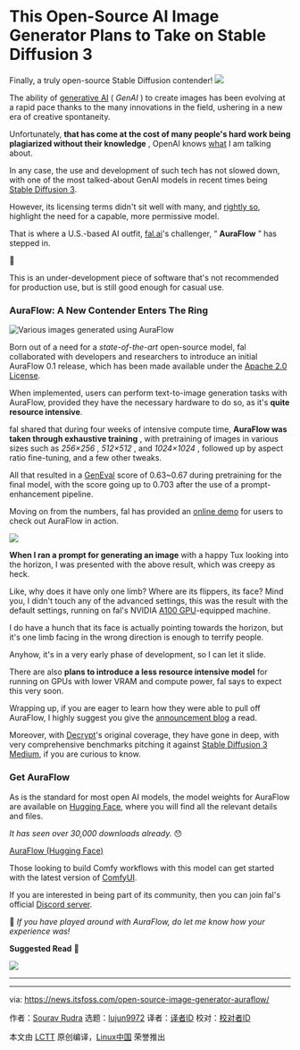 [#]: subject: "This Open-Source AI Image Generator Plans to Take on Stable Diffusion 3"
[#]: via: "https://news.itsfoss.com/open-source-image-generator-auraflow/"
[#]: author: "Sourav Rudra https://news.itsfoss.com/author/sourav/"
[#]: collector: "lujun9972/lctt-scripts-1705972010"
[#]: translator: " "
[#]: reviewer: " "
[#]: publisher: " "
[#]: url: " "

This Open-Source AI Image Generator Plans to Take on Stable Diffusion 3
======
Finally, a truly open-source Stable Diffusion contender!
[![][1]][2]

The ability of [generative AI][3] ( _GenAI_ ) to create images has been evolving at a rapid pace thanks to the many innovations in the field, ushering in a new era of creative spontaneity.

Unfortunately, **that has come at the cost of many people's hard work being plagiarized without their knowledge** , OpenAI knows [what][4] I am talking about.

In any case, the use and development of such tech has not slowed down, with one of the most talked-about GenAI models in recent times being [Stable Diffusion 3][5].

However, its licensing terms didn't sit well with many, and [rightly so][6], highlight the need for a capable, more permissive model.

That is where a U.S.-based AI outfit, [fal.ai][7]'s challenger, “ **AuraFlow** ” has stepped in.

🚧

This is an under-development piece of software that's not recommended for production use, but is still good enough for casual use.

### AuraFlow: A New Contender Enters The Ring

![Various images generated using AuraFlow][8]

Born out of a need for a _state-of-the-art_ open-source model, fal collaborated with developers and researchers to introduce an initial AuraFlow 0.1 release, which has been made available under the [Apache 2.0 License][9].

When implemented, users can perform text-to-image generation tasks with AuraFlow, provided they have the necessary hardware to do so, as it's **quite resource intensive**.

fal shared that during four weeks of intensive compute time, **AuraFlow was taken through exhaustive training** , with pretraining of images in various sizes such as _256×256_ , _512×512_ , and _1024×1024_ , followed up by aspect ratio fine-tuning, and a few other tweaks.

All that resulted in a [GenEval][10] score of 0.63~0.67 during pretraining for the final model, with the score going up to 0.703 after the use of a prompt-enhancement pipeline.

Moving on from the numbers, fal has provided an [online demo][11] for users to check out AuraFlow in action.

![][12]

**When I ran a prompt for generating an image** with a happy Tux looking into the horizon, I was presented with the above result, which was creepy as heck.

Like, why does it have only one limb? Where are its flippers, its face? Mind you, I didn't touch any of the advanced settings, this was the result with the default settings, running on fal's NVIDIA [A100 GPU][13]-equipped machine.

I do have a hunch that its face is actually pointing towards the horizon, but it's one limb facing in the wrong direction is enough to terrify people.

Anyhow, it's in a very early phase of development, so I can let it slide.

There are also **plans to introduce a less resource intensive model** for running on GPUs with lower VRAM and compute power, fal says to expect this very soon.

Wrapping up, if you are eager to learn how they were able to pull off AuraFlow, I highly suggest you give the [announcement blog][14] a read.

Moreover, with [Decrypt][15]'s original coverage, they have gone in deep, with very comprehensive benchmarks pitching it against [Stable Diffusion 3 Medium][16], if you are curious to know.

### Get AuraFlow

As is the standard for most open AI models, the model weights for AuraFlow are available on [Hugging Face][17], where you will find all the relevant details and files.

_It has seen over 30,000 downloads already._ 😯

[AuraFlow (Hugging Face)][17]

Those looking to build Comfy workflows with this model can get started with the latest version of [ComfyUI][18].

If you are interested in being part of its community, then you can join fal's official [Discord server][19].

💬 _If you have played around with AuraFlow, do let me know how your experience was!_

**Suggested Read** 📖

![][20]

* * *

--------------------------------------------------------------------------------

via: https://news.itsfoss.com/open-source-image-generator-auraflow/

作者：[Sourav Rudra][a]
选题：[lujun9972][b]
译者：[译者ID](https://github.com/译者ID)
校对：[校对者ID](https://github.com/校对者ID)

本文由 [LCTT](https://github.com/LCTT/TranslateProject) 原创编译，[Linux中国](https://linux.cn/) 荣誉推出

[a]: https://news.itsfoss.com/author/sourav/
[b]: https://github.com/lujun9972
[1]: https://news.itsfoss.com/assets/images/pikapods-banner-v3.webp
[2]: https://www.pikapods.com/?utm_campaign=banner-2024-05&utm_source=itsfoss
[3]: https://en.wikipedia.org/wiki/Generative_artificial_intelligence
[4]: https://www.theguardian.com/technology/2024/apr/30/us-newspaper-openai-lawsuit
[5]: https://stability.ai/news/stable-diffusion-3
[6]: https://decrypt.co/235866/sd3-license-stability-ai-civit-ai-ban
[7]: https://fal.ai/
[8]: https://news.itsfoss.com/content/images/2024/07/AuraFlow_a.jpg
[9]: https://www.apache.org/licenses/LICENSE-2.0
[10]: https://github.com/djghosh13/geneval
[11]: https://fal.ai/models/fal-ai/aura-flow/playground
[12]: https://news.itsfoss.com/content/images/2024/07/AuraFlow_b.jpg
[13]: https://www.nvidia.com/en-us/data-center/a100/
[14]: https://blog.fal.ai/auraflow/
[15]: https://decrypt.co/240883/auraflow-comparison-sd3-fal-ai-new-model
[16]: https://stability.ai/news/stable-diffusion-3-medium
[17]: https://huggingface.co/fal/AuraFlow
[18]: https://github.com/comfyanonymous/ComfyUI
[19]: https://discord.gg/fal-ai
[20]: https://itsfoss.com/content/images/size/w256h256/2022/12/android-chrome-192x192.png
